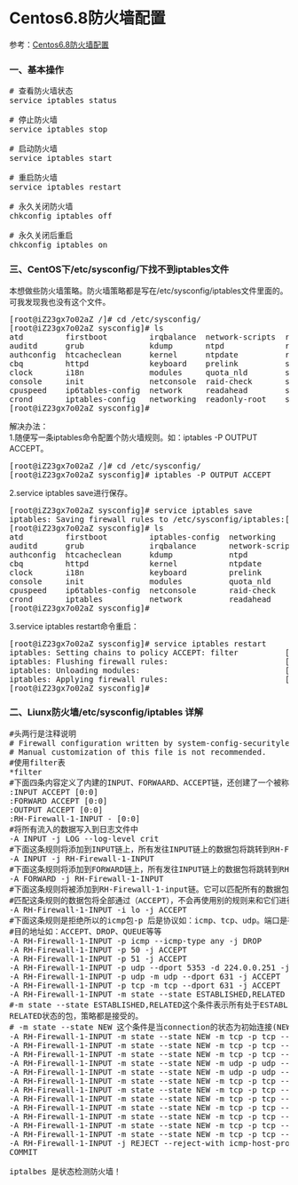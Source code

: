 # Centos6.8防火墙配置
参考：[Centos6.8防火墙配置](https://www.cnblogs.com/xxoome/p/6884376.html)
### 一、基本操作
<pre>
# 查看防火墙状态
service iptables status
 
# 停止防火墙
service iptables stop
 
# 启动防火墙
service iptables start
 
# 重启防火墙
service iptables restart
 
# 永久关闭防火墙
chkconfig iptables off
 
# 永久关闭后重启
chkconfig iptables on
</pre>

### 三、CentOS下/etc/sysconfig/下找不到iptables文件
本想做些防火墙策略。防火墙策略都是写在/etc/sysconfig/iptables文件里面的。可我发现我也没有这个文件。
<pre>
[root@iZ23gx7o02aZ /]# cd /etc/sysconfig/
[root@iZ23gx7o02aZ sysconfig]# ls
atd         firstboot         irqbalance  network-scripts  rhn            sysstat
auditd      grub              kdump       ntpd             rngd           sysstat.ioconf
authconfig  htcacheclean      kernel      ntpdate          rsyslog        system-config-firewall
cbq         httpd             keyboard    prelink          sandbox        system-config-firewall.old
clock       i18n              modules     quota_nld        saslauthd      udev
console     init              netconsole  raid-check       selinux
cpuspeed    ip6tables-config  network     readahead        smartmontools
crond       iptables-config   networking  readonly-root    sshd
[root@iZ23gx7o02aZ sysconfig]# 
</pre>
解决办法：<br>
1.随便写一条iptables命令配置个防火墙规则。如：iptables -P OUTPUT ACCEPT。
<pre>
[root@iZ23gx7o02aZ /]# cd /etc/sysconfig/
[root@iZ23gx7o02aZ sysconfig]# iptables -P OUTPUT ACCEPT
</pre>

2.service iptables save进行保存。
<pre>
[root@iZ23gx7o02aZ sysconfig]# service iptables save
iptables: Saving firewall rules to /etc/sysconfig/iptables:[  OK  ]
[root@iZ23gx7o02aZ sysconfig]# ls
atd         firstboot         iptables-config  networking       readonly-root  sshd
auditd      grub              irqbalance       network-scripts  rhn            sysstat
authconfig  htcacheclean      kdump            ntpd             rngd           sysstat.ioconf
cbq         httpd             kernel           ntpdate          rsyslog        system-config-firewall
clock       i18n              keyboard         prelink          sandbox        system-config-firewall.old
console     init              modules          quota_nld        saslauthd      udev
cpuspeed    ip6tables-config  netconsole       raid-check       selinux
crond       iptables          network          readahead        smartmontools
[root@iZ23gx7o02aZ sysconfig]# 
</pre>

3.service iptables restart命令重启：
<pre>
[root@iZ23gx7o02aZ sysconfig]# service iptables restart
iptables: Setting chains to policy ACCEPT: filter          [  OK  ]
iptables: Flushing firewall rules:                         [  OK  ]
iptables: Unloading modules:                               [  OK  ]
iptables: Applying firewall rules:                         [  OK  ]
[root@iZ23gx7o02aZ sysconfig]# 
</pre>

### 二、Liunx防火墙/etc/sysconfig/iptables 详解
<pre>
#头两行是注释说明  
# Firewall configuration written by system-config-securitylevel  
# Manual customization of this file is not recommended.  
#使用filter表  
*filter  
#下面四条内容定义了内建的INPUT、FORWAARD、ACCEPT链，还创建了一个被称为RH-Firewall-1-INPUT 的新链  
:INPUT ACCEPT [0:0]  
:FORWARD ACCEPT [0:0]  
:OUTPUT ACCEPT [0:0]  
:RH-Firewall-1-INPUT - [0:0]  
#将所有流入的数据写入到日志文件中  
-A INPUT -j LOG --log-level crit  
#下面这条规则将添加到INPUT链上，所有发往INPUT链上的数据包将跳转到RH-Firewall-1 //链上。  
-A INPUT -j RH-Firewall-1-INPUT  
#下面这条规则将添加到FORWARD链上，所有发往INPUT链上的数据包将跳转到RH-Firewall-1 //链上。  
-A FORWARD -j RH-Firewall-1-INPUT  
#下面这条规则将被添加到RH-Firewall-1-input链。它可以匹配所有的数据包，其中流入接口（-i）//是一个环路接口(lo)。  
#匹配这条规则的数据包将全部通过（ACCEPT），不会再使用别的规则来和它们进行比较  
-A RH-Firewall-1-INPUT -i lo -j ACCEPT  
#下面这条规则是拒绝所以的icmp包-p 后是协议如：icmp、tcp、udp。端口是在-p后面--sport源端口，--dport目的端口。-j 指定数据包发送的  
#目的地址如：ACCEPT、DROP、QUEUE等等  
-A RH-Firewall-1-INPUT -p icmp --icmp-type any -j DROP  
-A RH-Firewall-1-INPUT -p 50 -j ACCEPT  
-A RH-Firewall-1-INPUT -p 51 -j ACCEPT  
-A RH-Firewall-1-INPUT -p udp --dport 5353 -d 224.0.0.251 -j ACCEPT  
-A RH-Firewall-1-INPUT -p udp -m udp --dport 631 -j ACCEPT  
-A RH-Firewall-1-INPUT -p tcp -m tcp --dport 631 -j ACCEPT  
-A RH-Firewall-1-INPUT -m state --state ESTABLISHED,RELATED -j ACCEPT  
#-m state --state ESTABLISHED,RELATED这个条件表示所有处于ESTABLISHED或者  
RELATED状态的包，策略都是接受的。  
# -m state --state NEW 这个条件是当connection的状态为初始连接(NEW)时候的策略。  
-A RH-Firewall-1-INPUT -m state --state NEW -m tcp -p tcp --dport 21 -j ACCEPT  
-A RH-Firewall-1-INPUT -m state --state NEW -m tcp -p tcp --dport 2049 -j ACCEPT  
-A RH-Firewall-1-INPUT -m state --state NEW -m tcp -p tcp --dport 22 -j ACCEPT  
-A RH-Firewall-1-INPUT -m state --state NEW -m udp -p udp --dport 137 -j ACCEPT  
-A RH-Firewall-1-INPUT -m state --state NEW -m udp -p udp --dport 138 -j ACCEPT  
-A RH-Firewall-1-INPUT -m state --state NEW -m tcp -p tcp --dport 139 -j ACCEPT  
-A RH-Firewall-1-INPUT -m state --state NEW -m tcp -p tcp --dport 445 -j ACCEPT  
-A RH-Firewall-1-INPUT -m state --state NEW -m tcp -p tcp --dport 23 -j ACCEPT  
-A RH-Firewall-1-INPUT -m state --state NEW -m tcp -p tcp --dport 80 -j DROP -s 222.221.7.84  
-A RH-Firewall-1-INPUT -m state --state NEW -m tcp -p tcp --dport 80 -j ACCEPT  
-A RH-Firewall-1-INPUT -m state --state NEW -m tcp -p tcp --dport 443 -j ACCEPT  
-A RH-Firewall-1-INPUT -m state --state NEW -m tcp -p tcp --dport 25 -j ACCEPT  
-A RH-Firewall-1-INPUT -j REJECT --reject-with icmp-host-prohibited  
COMMIT  
  
iptalbes 是状态检测防火墙！ 
</pre>